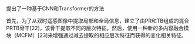提出了一种基于CNN和Transformer的方法

首先，为了从双时遥感图像中提取局部和全局信息，建立了由PR和TB组成的混合PRTB骨干[22]，该骨干提取不同的层次特征。然后，使用一种新的多内容融合模块（MCFM）[23]来增强通过减去提取的相应层次特征而获得的变化相关特征。
